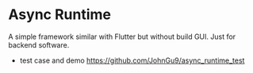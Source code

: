 # Async Runtime

A simple framework similar with Flutter but without build GUI. Just for backend software. 


- test case and demo 
https://github.com/JohnGu9/async_runtime_test